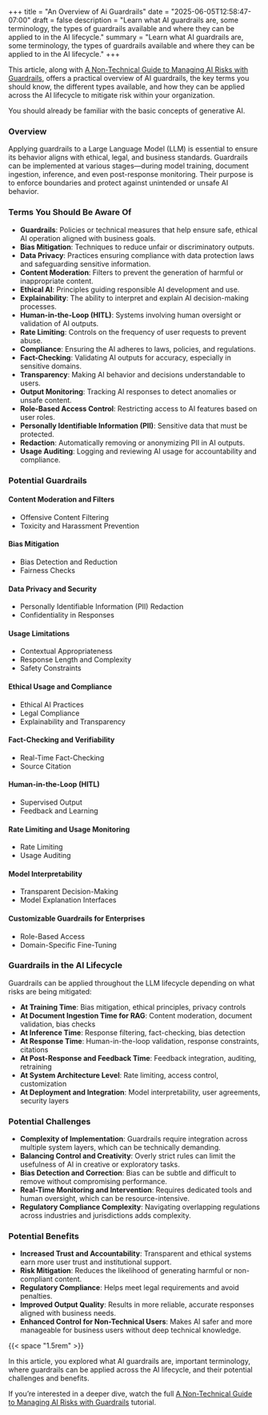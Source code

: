 +++
title = "An Overview of Ai Guardrails"
date = "2025-06-05T12:58:47-07:00"
draft = false
description = "Learn what AI guardrails are, some terminology, the types of guardrails available and where they can be applied to in the AI lifecycle."
summary = "Learn what AI guardrails are, some terminology, the types of guardrails available and where they can be applied to in the AI lifecycle."
+++

This article, along with [A Non-Technical Guide to Managing AI Risks with Guardrails](https://www.youtube.com/watch?v=o_SYAN6KMGI), offers a practical overview of AI guardrails, the key terms you should know, the different types available, and how they can be applied across the AI lifecycle to mitigate risk within your organization.

You should already be familiar with the basic concepts of generative AI.

### Overview

Applying guardrails to a Large Language Model (LLM) is essential to ensure its behavior aligns with ethical, legal, and business standards. Guardrails can be implemented at various stages—during model training, document ingestion, inference, and even post-response monitoring. Their purpose is to enforce boundaries and protect against unintended or unsafe AI behavior.

### Terms You Should Be Aware Of

- **Guardrails**: Policies or technical measures that help ensure safe, ethical AI operation aligned with business goals.
- **Bias Mitigation**: Techniques to reduce unfair or discriminatory outputs.
- **Data Privacy**: Practices ensuring compliance with data protection laws and safeguarding sensitive information.
- **Content Moderation**: Filters to prevent the generation of harmful or inappropriate content.
- **Ethical AI**: Principles guiding responsible AI development and use.
- **Explainability**: The ability to interpret and explain AI decision-making processes.
- **Human-in-the-Loop (HITL)**: Systems involving human oversight or validation of AI outputs.
- **Rate Limiting**: Controls on the frequency of user requests to prevent abuse.
- **Compliance**: Ensuring the AI adheres to laws, policies, and regulations.
- **Fact-Checking**: Validating AI outputs for accuracy, especially in sensitive domains.
- **Transparency**: Making AI behavior and decisions understandable to users.
- **Output Monitoring**: Tracking AI responses to detect anomalies or unsafe content.
- **Role-Based Access Control**: Restricting access to AI features based on user roles.
- **Personally Identifiable Information (PII)**: Sensitive data that must be protected.
- **Redaction**: Automatically removing or anonymizing PII in AI outputs.
- **Usage Auditing**: Logging and reviewing AI usage for accountability and compliance.

### Potential Guardrails

#### Content Moderation and Filters
- Offensive Content Filtering  
- Toxicity and Harassment Prevention

#### Bias Mitigation
- Bias Detection and Reduction  
- Fairness Checks

#### Data Privacy and Security
- Personally Identifiable Information (PII) Redaction  
- Confidentiality in Responses

#### Usage Limitations
- Contextual Appropriateness  
- Response Length and Complexity  
- Safety Constraints

#### Ethical Usage and Compliance
- Ethical AI Practices  
- Legal Compliance  
- Explainability and Transparency

#### Fact-Checking and Verifiability
- Real-Time Fact-Checking  
- Source Citation

#### Human-in-the-Loop (HITL)
- Supervised Output  
- Feedback and Learning

#### Rate Limiting and Usage Monitoring
- Rate Limiting  
- Usage Auditing

#### Model Interpretability
- Transparent Decision-Making  
- Model Explanation Interfaces

#### Customizable Guardrails for Enterprises
- Role-Based Access  
- Domain-Specific Fine-Tuning

### Guardrails in the AI Lifecycle

Guardrails can be applied throughout the LLM lifecycle depending on what risks are being mitigated:

- **At Training Time**: Bias mitigation, ethical principles, privacy controls  
- **At Document Ingestion Time for RAG**: Content moderation, document validation, bias checks  
- **At Inference Time**: Response filtering, fact-checking, bias detection  
- **At Response Time**: Human-in-the-loop validation, response constraints, citations  
- **At Post-Response and Feedback Time**: Feedback integration, auditing, retraining  
- **At System Architecture Level**: Rate limiting, access control, customization  
- **At Deployment and Integration**: Model interpretability, user agreements, security layers

### Potential Challenges

- **Complexity of Implementation**: Guardrails require integration across multiple system layers, which can be technically demanding.
- **Balancing Control and Creativity**: Overly strict rules can limit the usefulness of AI in creative or exploratory tasks.
- **Bias Detection and Correction**: Bias can be subtle and difficult to remove without compromising performance.
- **Real-Time Monitoring and Intervention**: Requires dedicated tools and human oversight, which can be resource-intensive.
- **Regulatory Compliance Complexity**: Navigating overlapping regulations across industries and jurisdictions adds complexity.

### Potential Benefits

- **Increased Trust and Accountability**: Transparent and ethical systems earn more user trust and institutional support.
- **Risk Mitigation**: Reduces the likelihood of generating harmful or non-compliant content.
- **Regulatory Compliance**: Helps meet legal requirements and avoid penalties.
- **Improved Output Quality**: Results in more reliable, accurate responses aligned with business needs.
- **Enhanced Control for Non-Technical Users**: Makes AI safer and more manageable for business users without deep technical knowledge.

{{< space "1.5rem" >}}

In this article, you explored what AI guardrails are, important terminology, where guardrails can be applied across the AI lifecycle, and their potential challenges and benefits.

If you’re interested in a deeper dive, watch the full [A Non-Technical Guide to Managing AI Risks with Guardrails](https://www.youtube.com/watch?v=o_SYAN6KMGI) tutorial.